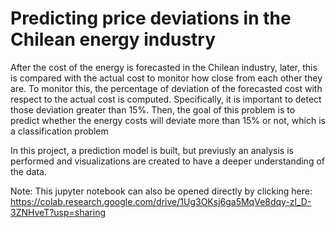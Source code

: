# Predicting price deviations in the Chilean energy industry

After the cost of the energy is forecasted in the Chilean industry, later, this is compared with the actual cost to monitor how close from each other they are. To monitor this, the percentage of deviation of the forecasted cost with respect to the actual cost is computed. Specifically, it is important to detect those deviation greater than 15%. Then, the goal of this problem is to predict whether the energy costs will deviate more than 15% or not, which is a classification problem 

In this project, a prediction model is built, but previusly an analysis is performed and visualizations are created to have a deeper understanding of the data.

Note: This jupyter notebook can also be opened directly by clicking here: https://colab.research.google.com/drive/1Ug3OKsj6ga5MqVe8dqy-zl_D-3ZNHveT?usp=sharing 
